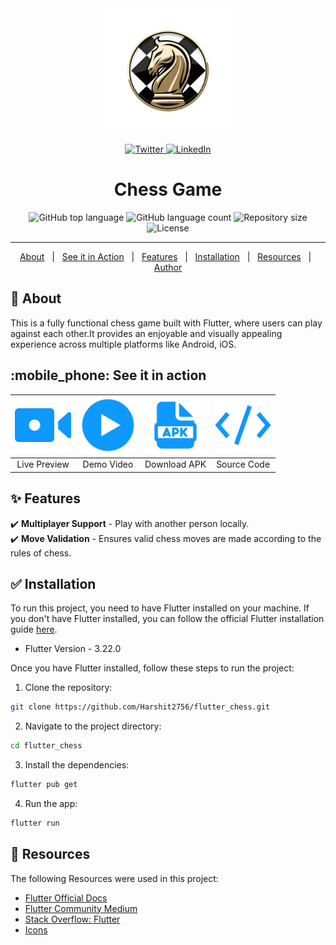 <div align="center" id="top">
  <img src="https://github.com/Harshit2756/flutter_chess/blob/c46fdc4be95aede289f1e459d02621ffdbfaa45b/assets/logo/Chess_logo.png?raw=true" alt="Chess Game" width="200" height="200"/>

<a href="https://twitter.com/intent/follow?screen_name=Harshit2756"><img alt= "Twitter" src="https://img.shields.io/twitter/follow/Harshit2756">
</a>
<a href="https://www.linkedin.com/in/harshit-khandelwal-3a76631b9/">
<img alt="LinkedIn" src="https://img.shields.io/badge/LinkedIn-0077B5?logo=linkedin&logoColor=white&label=Harshit%20Khandelwal">
</a>
</div>

<h1 align="center">Chess Game</h1>

<p align="center">
  <img alt="GitHub top language" src="https://img.shields.io/github/languages/top/Harshit2756/flutter_chess">
  <img alt="GitHub language count" src="https://img.shields.io/github/languages/count/Harshit2756/flutter_chess">
  <img alt="Repository size" src="https://img.shields.io/github/repo-size/Harshit2756/flutter_chess">
  <img alt="License" src="https://img.shields.io/github/license/Harshit2756/flutter_chess">
  <!-- <img alt="GitHub issues" src="https://img.shields.io/github/issues/Harshit2756/flutter_chess"> -->
  <!-- <img alt="GitHub last commit" src="https://img.shields.io/github/last-commit/Harshit2756/flutter_chess"> -->
  <!-- <img alt="Github forks" src="https://img.shields.io/github/forks/Harshit2756/flutter_chess?color=56BEB8" /> -->
  <!-- <img alt="Github stars" src="https://img.shields.io/github/stars/Harshit2756/flutter_chess?color=56BEB8" /> -->
</p>
<!-- ## Status
<h4 align="center">
 🚧  StyleHub App  🚧
</h4> -->
<hr>

<p align="center">
  <a href="#dart-about">About</a> &nbsp; | &nbsp;
  <a href="#mobile_phone-see-it-in-action">See it in Action</a> &nbsp; | &nbsp;
  <a href="#sparkles-features">Features</a> &nbsp; | &nbsp;
  <a href="#white_check_mark-installation">Installation</a> &nbsp; | &nbsp;
  <a href="#rocket-resources">Resources</a> &nbsp; | &nbsp;
  <a href="https://github.com/Harshit2756" target="_blank">Author</a>
</p>

## :dart: About

This is a fully functional chess game built with Flutter, where users can play against each other.It provides an enjoyable and visually appealing experience across multiple platforms like Android, iOS.

## :mobile_phone: See it in action

| <a href="https://harshit2756.github.io/flutter_chess/" target="_blank"><img src="https://github.com/Harshit2756/Harshit2756/blob/main/Assets/Live_Preview_Trans.png?raw=true" width="90px"></a> | <a href=" " target="_blank"><img src="https://github.com/Harshit2756/Harshit2756/blob/main/Assets/Demo_Video_Trans.png?raw=true" width="90px"></a> | <a href="https://github.com/Harshit2756/flutter_chess/releases/download/v1.0.0/Chess_game_v1.0.0.apk" target="_blank"><img src="https://github.com/Harshit2756/Harshit2756/blob/main/Assets/Download_Apk_Trans.png?raw=true" width="90px"></a> | <a href="https://github.com/Harshit2756/flutter_chess/archive/refs/tags/v1.0.0.zip" target="_blank"><img src="https://github.com/Harshit2756/Harshit2756/blob/main/Assets/Source_Code_Trans.png?raw=true" width="90px"></a> |
| :--------------------------------------------------------------------------------------------------------------------------------------------------: | :------------------------------------------------------------------------------------------------------------------------------------------------: | :---------------------------------------------------------------------------------------------------------------------------------------------------------------------------------------------------------------------------------------------------: | :--------------------------------------------------------------------------------------------------------------------------------------------------------------------------------------------------------------------------------------------: |
|                                                                     Live Preview                                                                     |                                                                     Demo Video                                                                     |                                                                                                                     Download APK                                                                                                                      |                                                                                                                  Source Code                                                                                                                   |

<!-- ## Screenshots
![App Screenshot](https://tejasbadone.web.app/assets/img/portfolio/apps/eshop/eshop1-01.png)

![App Screenshot](https://tejasbadone.web.app/assets/img/portfolio/apps/eshop/eshop2-01.png)

![App Screenshot](https://tejasbadone.web.app/assets/img/portfolio/apps/eshop/eshop3-01.png)  -->

## :sparkles: Features

✔️ **Multiplayer Support** - Play with another person locally.\
✔️ **Move Validation** - Ensures valid chess moves are made according to the rules of chess. 


## :white_check_mark: Installation

To run this project, you need to have Flutter installed on your machine. If you don't have Flutter installed, you can follow the official Flutter installation guide [here](https://flutter.dev/docs/get-started/install).

- Flutter Version - 3.22.0

Once you have Flutter installed, follow these steps to run the project:

1. Clone the repository:

```bash
git clone https://github.com/Harshit2756/flutter_chess.git
```

2. Navigate to the project directory:

```bash
cd flutter_chess
```

3. Install the dependencies:

```bash
flutter pub get
```

4. Run the app:

```bash
flutter run
```

## :rocket: Resources

The following Resources were used in this project:

- [Flutter Official Docs](https://flutter.dev/docs)
- [Flutter Community Medium](https://medium.com/flutter-community)
- [Stack Overflow: Flutter](https://stackoverflow.com/questions/tagged/flutter)
- [Icons](https://www.flaticon.com/)
